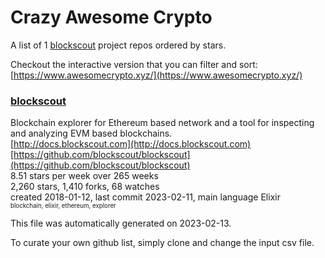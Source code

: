 # Crazy Awesome Crypto
A list of 1 [blockscout](https://github.com/blockscout) project repos ordered by stars.  

Checkout the interactive version that you can filter and sort: 
[https://www.awesomecrypto.xyz/](https://www.awesomecrypto.xyz/)  


### [blockscout](https://github.com/blockscout/blockscout)  
Blockchain explorer for Ethereum based network and a tool for inspecting and analyzing EVM based blockchains.   
[http://docs.blockscout.com](http://docs.blockscout.com)  
[https://github.com/blockscout/blockscout](https://github.com/blockscout/blockscout)  
8.51 stars per week over 265 weeks  
2,260 stars, 1,410 forks, 68 watches  
created 2018-01-12, last commit 2023-02-11, main language Elixir  
<sub><sup>blockchain, elixir, ethereum, explorer</sup></sub>


This file was automatically generated on 2023-02-13.  

To curate your own github list, simply clone and change the input csv file.  